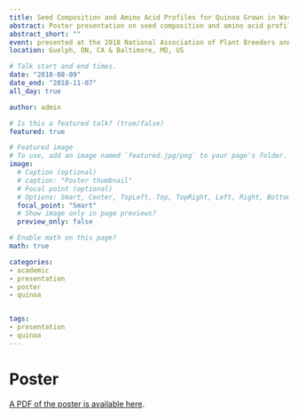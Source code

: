 ```yaml
---
title: Seed Composition and Amino Acid Profiles for Quinoa Grown in Washington State
abstract: Poster presentation on seed composition and amino acid profiles for quinoa grown in Washington State
abstract_short: ""
event: presented at the 2018 National Association of Plant Breeders annual meeting and the Crop Science Society of America annual meeting
location: Guelph, ON, CA & Baltimore, MD, US

# Talk start and end times.
date: "2018-08-09"
date_end: "2018-11-07"
all_day: true

author: admin

# Is this a featured talk? (true/false)
featured: true

# Featured image
# To use, add an image named `featured.jpg/png` to your page's folder. 
image:
  # Caption (optional)
  # caption: "Poster thumbnail"
  # Focal point (optional)
  # Options: Smart, Center, TopLeft, Top, TopRight, Left, Right, BottomLeft, Bottom, BottomRight
  focal_point: "Smart"
  # Show image only in page previews?
  preview_only: false

# Enable math on this page?
math: true

categories:
- academic
- presentation
- poster
- quinoa


tags:
- presentation
- quinoa
---
```

# Poster

[A PDF of the poster is available here](/presentations/2018_quinoa_wetChem_poster/2018_WetChem_poster_ebc.pdf).

